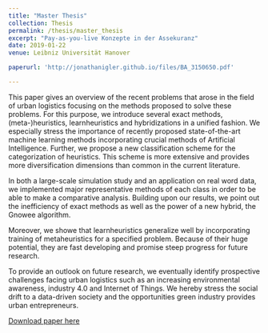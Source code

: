 ```yaml
---
title: "Master Thesis"
collection: Thesis
permalink: /thesis/master_thesis
excerpt: "Pay-as-you-live Konzepte in der Assekuranz"
date: 2019-01-22
venue: Leibniz Universität Hanover

paperurl: 'http://jonathanigler.github.io/files/BA_3150650.pdf'

---
```


This paper gives an overview of the recent problems that arose in the field of urban logistics focusing on the methods proposed to solve these problems. For this purpose, we introduce several exact methods, (meta-)heuristics, learnheuristics and hybridizations in a unified fashion. We especially stress the importance of recently proposed state-of-the-art machine learning methods incorporating crucial methods of Artificial Intelligence. Further, we propose a new classification scheme for the categorization of heuristics. This scheme is more extensive and provides more diversification dimensions than common in the current literature.

In both a large-scale simulation study and an application on real word data, we implemented major representative methods of each class in order to be able to make a comparative analysis. Building upon our results, we point out the inefficiency of exact methods as well as the power of a new hybrid, the Gnowee algorithm.

Moreover, we showe that learnheuristics generalize well by incorporating training of metaheuristics for a specified problem. Because of their huge potential, they are fast developing and promise steep progress for future research.

To provide an outlook on future research, we eventually identify prospective challenges facing urban logistics such as an increasing environmental awareness, industry 4.0 and Internet of Things. We hereby stress the social drift to a data-driven society and the opportunities green industry provides urban entrepreneurs.

[Download paper here](http://jonathanigler.github.io/files/BA_3150650.pdf)


